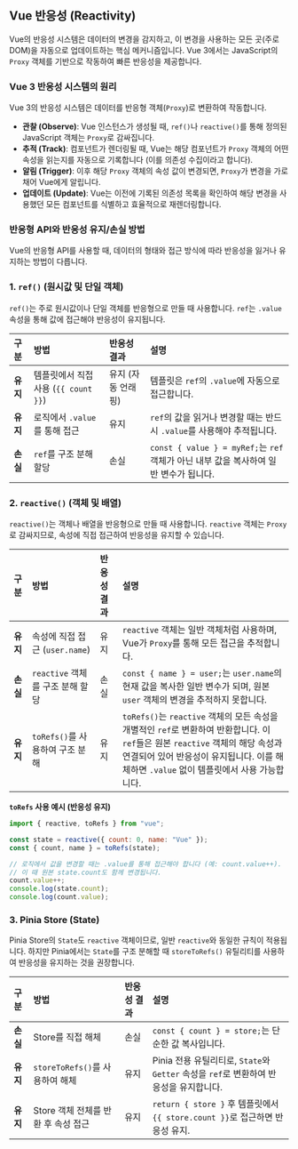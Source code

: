 ## Vue 반응성 (Reactivity)

Vue의 반응성 시스템은 데이터의 변경을 감지하고, 이 변경을 사용하는 모든 곳(주로 DOM)을 자동으로 업데이트하는 핵심 메커니즘입니다. Vue 3에서는 JavaScript의 `Proxy` 객체를 기반으로 작동하여 빠른 반응성을 제공합니다.

### Vue 3 반응성 시스템의 원리

Vue 3의 반응성 시스템은 데이터를 반응형 객체(`Proxy`)로 변환하여 작동합니다.

- **관찰 (Observe)**: Vue 인스턴스가 생성될 때, `ref()`나 `reactive()`를 통해 정의된 JavaScript 객체는 `Proxy`로 감싸집니다.
- **추적 (Track)**: 컴포넌트가 렌더링될 때, Vue는 해당 컴포넌트가 `Proxy` 객체의 어떤 속성을 읽는지를 자동으로 기록합니다 (이를 의존성 수집이라고 합니다).
- **알림 (Trigger)**: 이후 해당 `Proxy` 객체의 속성 값이 변경되면, `Proxy`가 변경을 가로채어 Vue에게 알립니다.
- **업데이트 (Update)**: Vue는 이전에 기록된 의존성 목록을 확인하여 해당 변경을 사용했던 모든 컴포넌트를 식별하고 효율적으로 재렌더링합니다.

### 반응형 API와 반응성 유지/손실 방법

Vue의 반응형 API를 사용할 때, 데이터의 형태와 접근 방식에 따라 반응성을 잃거나 유지하는 방법이 다릅니다.

### 1. `ref()` (원시값 및 단일 객체)

`ref()`는 주로 원시값이나 단일 객체를 반응형으로 만들 때 사용합니다. `ref`는 `.value` 속성을 통해 값에 접근해야 반응성이 유지됩니다.

| 구분     | 방법                                 | 반응성 결과        | 설명                                                                                  |
| :------- | :----------------------------------- | :----------------- | :------------------------------------------------------------------------------------ |
| **유지** | 템플릿에서 직접 사용 (`{{ count }}`) | 유지 (자동 언래핑) | 템플릿은 `ref`의 `.value`에 자동으로 접근합니다.                                      |
| **유지** | 로직에서 `.value`를 통해 접근        | 유지               | `ref`의 값을 읽거나 변경할 때는 반드시 `.value`를 사용해야 추적됩니다.                |
| **손실** | `ref`를 구조 분해 할당               | 손실               | `const { value } = myRef;`는 `ref` 객체가 아닌 내부 값을 복사하여 일반 변수가 됩니다. |

### 2. `reactive()` (객체 및 배열)

`reactive()`는 객체나 배열을 반응형으로 만들 때 사용합니다. `reactive` 객체는 `Proxy`로 감싸지므로, 속성에 직접 접근하여 반응성을 유지할 수 있습니다.

| 구분     | 방법                             | 반응성 결과 | 설명                                                                                                                                                                                                                        |
| :------- | :------------------------------- | :---------- | :-------------------------------------------------------------------------------------------------------------------------------------------------------------------------------------------------------------------------- |
| **유지** | 속성에 직접 접근 (`user.name`)   | 유지        | `reactive` 객체는 일반 객체처럼 사용하며, Vue가 `Proxy`를 통해 모든 접근을 추적합니다.                                                                                                                                      |
| **손실** | `reactive` 객체를 구조 분해 할당 | 손실        | `const { name } = user;`는 `user.name`의 현재 값을 복사한 일반 변수가 되며, 원본 `user` 객체의 변경을 추적하지 못합니다.                                                                                                    |
| **유지** | `toRefs()`를 사용하여 구조 분해  | 유지        | `toRefs()`는 `reactive` 객체의 모든 속성을 개별적인 `ref`로 변환하여 반환합니다. 이 `ref`들은 원본 `reactive` 객체의 해당 속성과 연결되어 있어 반응성이 유지됩니다. 이를 해체하면 `.value` 없이 템플릿에서 사용 가능합니다. |

**`toRefs` 사용 예시 (반응성 유지)**

```javascript
import { reactive, toRefs } from "vue";

const state = reactive({ count: 0, name: "Vue" });
const { count, name } = toRefs(state);

// 로직에서 값을 변경할 때는 .value를 통해 접근해야 합니다 (예: count.value++).
// 이 때 원본 state.count도 함께 변경됩니다.
count.value++;
console.log(state.count);
console.log(count.value);
```

### 3. Pinia Store (State)

Pinia Store의 `State`도 `reactive` 객체이므로, 일반 `reactive`와 동일한 규칙이 적용됩니다. 하지만 Pinia에서는 `State`를 구조 분해할 때 `storeToRefs()` 유틸리티를 사용하여 반응성을 유지하는 것을 권장합니다.

| 구분     | 방법                                | 반응성 결과 | 설명                                                                                   |
| :------- | :---------------------------------- | :---------- | :------------------------------------------------------------------------------------- |
| **손실** | Store를 직접 해체                   | 손실        | `const { count } = store;`는 단순한 값 복사입니다.                                     |
| **유지** | `storeToRefs()`를 사용하여 해체     | 유지        | Pinia 전용 유틸리티로, `State`와 `Getter` 속성을 `ref`로 변환하여 반응성을 유지합니다. |
| **유지** | Store 객체 전체를 반환 후 속성 접근 | 유지        | `return { store }` 후 템플릿에서 `{{ store.count }}`로 접근하면 반응성 유지.           |

